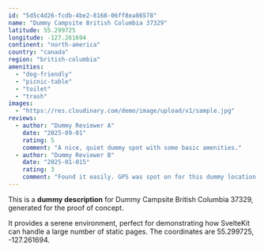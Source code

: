 ```yaml
---
id: "5d5c4d26-fcdb-4be2-8168-06ff8ea86578"
name: "Dummy Campsite British Columbia 37329"
latitude: 55.299725
longitude: -127.261694
continent: "north-america"
country: "canada"
region: "british-columbia"
amenities:
  - "dog-friendly"
  - "picnic-table"
  - "toilet"
  - "trash"
images:
  - "https://res.cloudinary.com/demo/image/upload/v1/sample.jpg"
reviews:
  - author: "Dummy Reviewer A"
    date: "2025-09-01"
    rating: 5
    comment: "A nice, quiet dummy spot with some basic amenities."
  - author: "Dummy Reviewer B"
    date: "2025-01-015"
    rating: 3
    comment: "Found it easily. GPS was spot on for this dummy location."
---
```


This is a **dummy description** for Dummy Campsite British Columbia 37329, generated for the proof of concept.

It provides a serene environment, perfect for demonstrating how SvelteKit can handle a large number of static pages. The coordinates are 55.299725, -127.261694.
